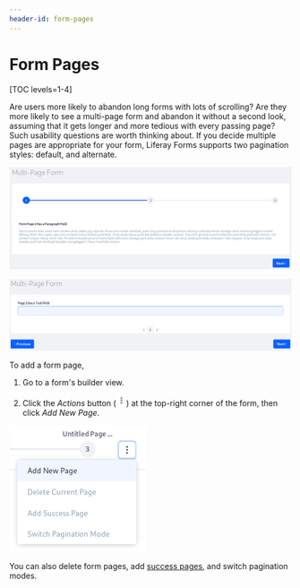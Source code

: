 ```yaml
---
header-id: form-pages
---
```


# Form Pages

[TOC levels=1-4]

Are users more likely to abandon long forms with lots of scrolling? Are they 
more likely to see a multi-page form and abandon it without a second look, 
assuming that it gets longer and more tedious with every passing page? Such 
usability questions are worth thinking about. If you decide multiple pages are 
appropriate for your form, Liferay Forms supports two pagination styles: 
default, and alternate. 

![Figure 1: The default pagination style.](../../images/forms-pagination1.png)

![Figure 2: The alternate pagination style.](../../images/forms-pagination2.png)

To add a form page, 

1.  Go to a form's builder view. 

2.  Click the *Actions* button 
    (![Action](../../images/icon-actions.png)) 
    at the top-right corner of the form, then click *Add New Page*. 

![Figure 3: You can add new pages or reset the current page from the Page Actions menu.](../../images/forms-page-actions.png)

You can also delete form pages, add 
[success pages](/docs/7-1/user/-/knowledge_base/u/form-success-pages), 
and switch pagination modes. 

